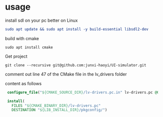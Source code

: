 # usage
install sdl on your pc better on Linux

```cmake
sudo apt update && sudo apt install -y build-essential libsdl2-dev
```


build with cmake

```
sudo apt install cmake
```

Get project

```
git clone --recursive git@github.com:junxi-haoyi/UI-simulator.git
```

comment out line 47 of the CMake file in the lv_drivers folder

content as follows

```cmake
 configure_file("${CMAKE_SOURCE_DIR}/lv-drivers.pc.in" lv-drivers.pc @ONLY)

 install(
   FILES "${CMAKE_BINARY_DIR}/lv-drivers.pc"
   DESTINATION "${LIB_INSTALL_DIR}/pkgconfig/")
```


